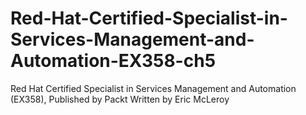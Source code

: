 # Red-Hat-Certified-Specialist-in-Services-Management-and-Automation-EX358-ch5
Red Hat Certified Specialist in Services Management and Automation (EX358), Published by Packt
Written by Eric McLeroy
